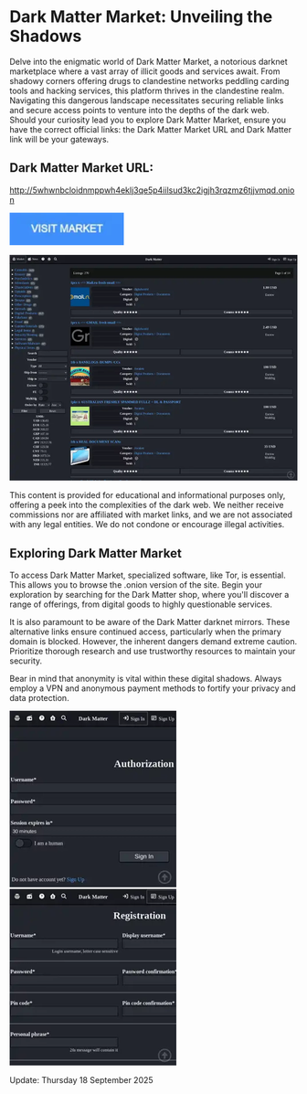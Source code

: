 # Dark Matter Market: Unveiling the Shadows

Delve into the enigmatic world of Dark Matter Market, a notorious darknet marketplace where a vast array of illicit goods and services await. From shadowy corners offering drugs to clandestine networks peddling carding tools and hacking services, this platform thrives in the clandestine realm. Navigating this dangerous landscape necessitates securing reliable links and secure access points to venture into the depths of the dark web. Should your curiosity lead you to explore Dark Matter Market, ensure you have the correct official links: the Dark Matter Market URL and Dark Matter link will be your gateways.

## Dark Matter Market URL:

http://5whwnbcloidnmppwh4eklj3qe5p4iilsud3kc2igjh3rqzmz6tjjvmqd.onion

[<img src="/symbols/message.webp" width="200">](http://5whwnbcloidnmppwh4eklj3qe5p4iilsud3kc2igjh3rqzmz6tjjvmqd.onion)

<a href="http://5whwnbcloidnmppwh4eklj3qe5p4iilsud3kc2igjh3rqzmz6tjjvmqd.onion"><img src="/symbols/restore.webp" alt="image" style="max-width: 100%;"><a>

This content is provided for educational and informational purposes only, offering a peek into the complexities of the dark web. We neither receive commissions nor are affiliated with market links, and we are not associated with any legal entities. We do not condone or encourage illegal activities.

## Exploring Dark Matter Market

To access Dark Matter Market, specialized software, like Tor, is essential. This allows you to browse the .onion version of the site. Begin your exploration by searching for the Dark Matter shop, where you'll discover a range of offerings, from digital goods to highly questionable services.

It is also paramount to be aware of the Dark Matter darknet mirrors. These alternative links ensure continued access, particularly when the primary domain is blocked. However, the inherent dangers demand extreme caution. Prioritize thorough research and use trustworthy resources to maintain your security.

Bear in mind that anonymity is vital within these digital shadows. Always employ a VPN and anonymous payment methods to fortify your privacy and data protection.

<a href="http://5whwnbcloidnmppwh4eklj3qe5p4iilsud3kc2igjh3rqzmz6tjjvmqd.onion"><img src="/symbols/task.webp" alt="image" style="max-width: 100%;"><a>  <a href="http://5whwnbcloidnmppwh4eklj3qe5p4iilsud3kc2igjh3rqzmz6tjjvmqd.onion"><img src="/symbols/prior.webp" alt="image" style="max-width: 100%;"><a>

Update:  Thursday 18 September 2025